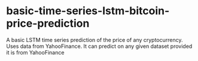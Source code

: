 # basic-time-series-lstm-bitcoin-price-prediction
A basic LSTM time series prediction of the price of any cryptocurrency. Uses data from YahooFinance. It can predict on any given dataset provided it is from YahooFinance
